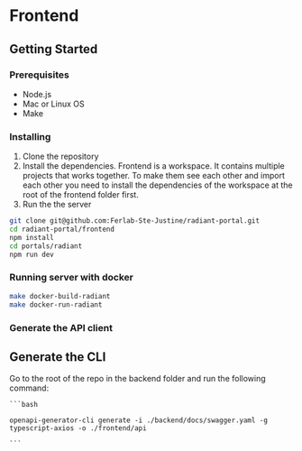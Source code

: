 # Frontend 

## Getting Started

### Prerequisites

- Node.js
- Mac or Linux OS
- Make

### Installing

1. Clone the repository
2. Install the dependencies.
    Frontend is a workspace. It contains multiple projects that works together. To make them see each other and import each other
    you need to install the dependencies of the workspace at the root of the frontend folder first.
3. Run the the server

```bash
git clone git@github.com:Ferlab-Ste-Justine/radiant-portal.git
cd radiant-portal/frontend
npm install
cd portals/radiant
npm run dev
```

### Running server with docker

```bash
make docker-build-radiant
make docker-run-radiant
```

### Generate the API client

## Generate the CLI

Go to the root of the repo in the backend folder and run the following command:
    
    ```bash 

    openapi-generator-cli generate -i ./backend/docs/swagger.yaml -g typescript-axios -o ./frontend/api

    ```
